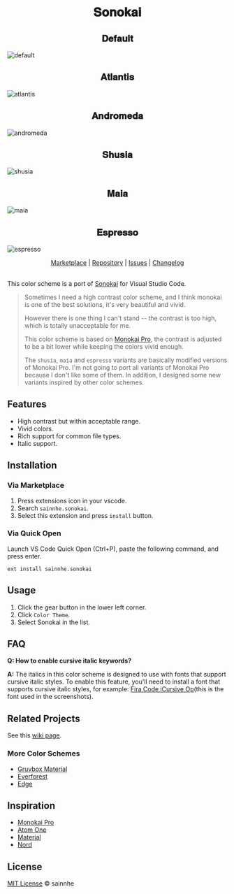 <h1 align="center">
𝐒𝐨𝐧𝐨𝐤𝐚𝐢
</h1>

<h2 align="center">
𝐃𝐞𝐟𝐚𝐮𝐥𝐭
</h2>

![default](https://user-images.githubusercontent.com/37491630/87915825-37096a80-caa5-11ea-97be-af18b5e75b70.png)

<h2 align="center">
𝐀𝐭𝐥𝐚𝐧𝐭𝐢𝐬
</h2>

![atlantis](https://user-images.githubusercontent.com/37491630/77871076-91e72f80-7232-11ea-8414-0a93b4c26d97.png)

<h2 align="center">
𝐀𝐧𝐝𝐫𝐨𝐦𝐞𝐝𝐚
</h2>

![andromeda](https://user-images.githubusercontent.com/37491630/77871073-90b60280-7232-11ea-9310-7ce4f4129671.png)

<h2 align="center">
𝐒𝐡𝐮𝐬𝐢𝐚
</h2>

![shusia](https://user-images.githubusercontent.com/37491630/77871086-96134d00-7232-11ea-8213-2b473ce22540.png)

<h2 align="center">
𝐌𝐚𝐢𝐚
</h2>

![maia](https://user-images.githubusercontent.com/37491630/77871079-93185c80-7232-11ea-9390-6f4366375e97.png)

<h2 align="center">
𝐄𝐬𝐩𝐫𝐞𝐬𝐬𝐨
</h2>

![espresso](https://user-images.githubusercontent.com/37491630/120172634-d656cc80-c235-11eb-93b1-30c9995997da.png)

<p align="center">
  <a href="https://marketplace.visualstudio.com/items?itemName=sainnhe.sonokai">Marketplace</a> |
  <a href="https://github.com/sainnhe/sonokai-vscode">Repository</a> |
  <a href="https://github.com/sainnhe/sonokai-vscode/issues">Issues</a> |
  <a href="https://github.com/sainnhe/sonokai-vscode/blob/master/CHANGELOG.md">Changelog</a>
  <br><br>
</p>

This color scheme is a port of [Sonokai](https://github.com/sainnhe/sonokai) for Visual Studio Code. 

> Sometimes I need a high contrast color scheme, and I think monokai is one of the best solutions, it's very beautiful and vivid.
>
> However there is one thing I can't stand -- the contrast is too high, which is totally unacceptable for me.
>
> This color scheme is based on [Monokai Pro](https://monokai.pro/vscode), the contrast is adjusted to be a bit lower while keeping the colors vivid enough.
>
> The `shusia`, `maia` and `espresso` variants are basically modified versions of Monokai Pro. I'm not going to port all variants of Monokai Pro because I don't like some of them. In addition, I designed some new variants inspired by other color schemes.

## Features

- High contrast but within acceptable range.
- Vivid colors.
- Rich support for common file types.
- Italic support.

## Installation

### Via Marketplace

1. Press extensions icon in your vscode.
2. Search `sainnhe.sonokai`.
3. Select this extension and press `install` button.

### Via Quick Open

Launch VS Code Quick Open (Ctrl+P), paste the following command, and press enter.

```
ext install sainnhe.sonokai
```

## Usage

1. Click the gear button in the lower left corner.
2. Click `Color Theme`.
3. Select Sonokai in the list.

## FAQ

**Q: How to enable cursive italic keywords?**

**A:** The italics in this color scheme is designed to use with fonts that support cursive italic styles. To enable this feature, you'll need to install a font that supports cursive italic styles, for example: [Fira Code iCursive Op](https://github.com/sainnhe/icursive-nerd-font)(this is the font used in the screenshots).

## Related Projects

See this [wiki page](https://github.com/sainnhe/sonokai/wiki/Related-Projects).

### More Color Schemes

- [Gruvbox Material](https://github.com/sainnhe/gruvbox-material-vscode)
- [Everforest](https://github.com/sainnhe/everforest-vscode)
- [Edge](https://github.com/sainnhe/edge-vscode)

## Inspiration

- [Monokai Pro](https://monokai.pro/vscode)
- [Atom One](https://github.com/atom/atom/tree/master/packages/one-dark-syntax)
- [Material](https://github.com/equinusocio/material-theme)
- [Nord](https://www.nordtheme.com)

## License

[MIT License](https://github.com/sainnhe/sonokai-vscode/blob/master/LICENSE) © sainnhe

